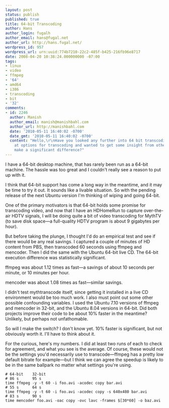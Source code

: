 ```yaml
---
layout: post
status: publish
published: true
title: 64-bit Transcoding
author: Hans
author_login: fugalh
author_email: hans@fugal.net
author_url: http://hans.fugal.net/
wordpress_id: 957
wordpress_url: urn:uuid:774b7210-22c2-485f-b425-216fb96e8717
date: 2008-04-20 10:38:24.000000000 -07:00
tags:
- linux
- video
- ffmpeg
- '64'
- amd64
- i386
- transcoding
- bit
- '32'
comments:
- id: 2246
  author: Manish
  author_email: manish@manishbahl.com
  author_url: http://manishbahl.com
  date: '2010-05-11 16:40:02 -0700'
  date_gmt: '2010-05-11 16:40:02 -0700'
  content: "Hello,\r\nHave you looked any further into 64 bit transcoding?  I am look
    at options for transcoding and wanted to get some insight from others. Will 64bit
    make a significant difference?"
---
```

<p>I have a 64-bit desktop machine, that has rarely been run as a 64-bit machine. The hassle was too great and I couldn't really see a reason to put up with it.</p>

<p>I think that 64-bit support has come a long way in the meantime, and it may be time to try it out. It sounds like a livable situation. So with the pending release of the next Ubuntu version I'm thinking of wiping and going 64-bit.</p>

<p>One of the primary motivators is that 64-bit holds some promise for transcoding video, and now that I have an HDHomeRun to capture over-the-air HDTV signals, I will be doing quite a bit of video transcoding for MythTV (to save disk space—a full-quality HDTV program is about 9 gigabytes per hour).</p>

<p>But before taking the plunge, I thought I'd do an empirical test and see if there would be any real savings. I captured a couple of minutes of HD content from PBS, then transcoded 60 seconds using ffmpeg and mencoder. Then I did the same with the Ubuntu 64-bit live CD. The 64-bit execution difference was statistically significant.</p>

<p>ffmpeg was about 1.12 times as fast—a savings of about 10 seconds per minute, or 10 minutes per hour.</p>

<p>mencoder was about 1.08 times as fast—similar savings.</p>

<p>I didn't test mythtranscode itself, since getting it installed in a live CD environment would be too much work. I also must point out some other possible confounding variables. I used the Ubuntu 7.10 versions of ffmpeg and mencoder in 32-bit, and the Ubuntu 8.04 versions in 64-bit. Did both projects improve their code to be about 10% faster in the meantime? Unlikely, but perhaps not unfathomable.</p>

<p>So will I make the switch? I don't know yet. 10% faster is significant, but not obviously worth it. I'll have to think about it.</p>

<p>For the curious, here's my numbers. I did at least two runs of each to check for agreement, and what you see is the average. Of course, these would not be the settings you'd necessarily use to transcode—ffmpeg has a pretty low default bitrate for example—but I think we can agree the speedup is likely to be in the same ballpark no matter what settings you're using.</p>

<pre><code># 64-bit    32-bit
# 86 s      95 s
time ffmpeg -y -t 60 -i foo.avi -acodec copy bar.avi
# 55 s      64 s
time ffmpeg -y -t 60 -i foo.avi -acodec copy -s 640x480 bar.avi
# 83 s      90 s
time mencoder foo.avi -oac copy -ovc lavc -frames $[30*60] -o baz.avi
</code></pre>
